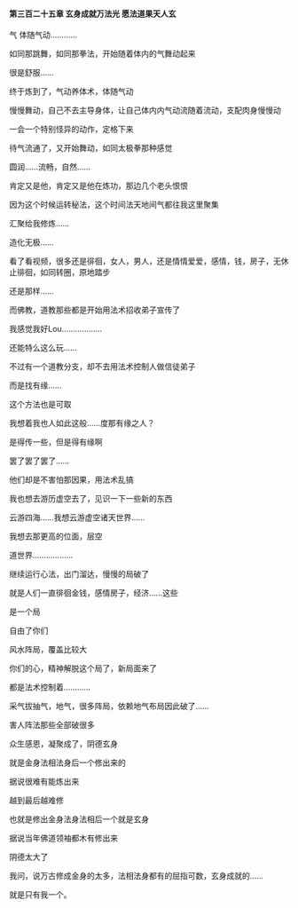 #### 第三百二十五章 玄身成就万法光 愿法道果天人玄


气
体随气动…………

如同那跳舞，如同那拳法，开始随着体内的气舞动起来

很是舒服……

终于炼到了，气动养体术，体随气动

慢慢舞动，自己不去主导身体，让自己体内内气动流随着流动，支配肉身慢慢动

一会一个特别怪异的动作，定格下来

待气流通了，又开始舞动，如同太极拳那种感觉

圆润……流畅，自然……

肯定又是他，肯定又是他在炼功，那边几个老头恨恨

因为这个时候运转秘法，这个时间法天地间气都往我这里聚集

汇聚给我修炼……

造化无极……

看了看视频，很多还是徘徊，女人，男人，还是情情爱爱，感情，钱，房子，无休止徘徊，如同转圈，原地踏步

还是那样……

而佛教，道教那些都是开始用法术招收弟子宣传了

我感觉我好Lou………………

还能特么这么玩……

不过有一个道教分支，却不去用法术控制人做信徒弟子

而是找有缘……

这个方法也是可取

我想着我也人如此这般……度那有缘之人？

是得传一些，但是得有缘啊

罢了罢了罢了……

他们却是不害怕那因果，用法术乱搞

我也想去游历虚空去了，见识一下一些新的东西

云游四海……我想云游虚空诸天世界……

我想去那更高的位面，层空

道世界………………


继续运行心法，出门溜达，慢慢的局破了

就是人们一直徘徊金钱，感情房子，经济……这些

是一个局

自由了你们

风水阵局，覆盖比较大

你们的心，精神解脱这个局了，新局面来了


都是法术控制着…………


采气拔抽气，地气，很多阵局，依赖地气布局因此破了……


害人阵法那些全部破很多

众生感恩，凝聚成了，阴德玄身

就是金身法相法身后一个修出来的

据说很难有能炼出来


越到最后越难修

也就是修出金身法身法相后一个就是玄身

据说当年佛道领袖都木有修出来

阴德太大了

我问，说万古修成金身的太多，法相法身都有的屈指可数，玄身成就的……

就是只有我一个。

